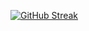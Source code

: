 
[![GitHub Streak](https://streak-stats.demolab.com?user=iamgaurav18&theme=radical&hide_border=false&border_radius=100&card_width=900)](https://git.io/streak-stats)
